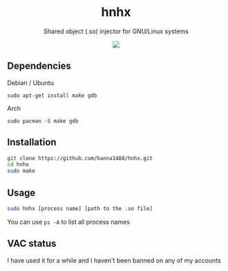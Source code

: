 <h1 align="center">hnhx</h1>
<p align="center">Shared object (.so) injector for GNU/Linux systems</p>
<p align="center"><img src="https://media0.giphy.com/media/u3ETLxXqCzSlIJtdIo/giphy.gif?cid=790b7611e3f97e68b8ebd4325177e3456ef1354def3561b1&rid=giphy.gif"/></p>

## Dependencies
Debian / Ubuntu
```
sudo apt-get install make gdb
````
Arch
```
sudo pacman -S make gdb
````

## Installation
  
```sh
git clone https://github.com/hanna1488/hnhx.git
cd hnhx
sudo make
```

## Usage
  
```sh
sudo hnhx [process name] [path to the .so file]
```

You can use `ps -A` to list all process names

## VAC status
I have used it for a while and I haven't been banned on any of my accounts
